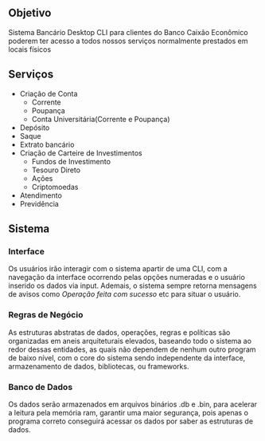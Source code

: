 ## Objetivo
Sistema Bancário Desktop CLI para clientes do Banco Caixão Econômico poderem ter acesso a todos nossos serviços normalmente prestados em locais físicos

## Serviços
- Criação de Conta 
    - Corrente
    - Poupança
    - Conta Universitária(Corrente e Poupança)
- Depósito
- Saque
- Extrato bancário
- Criação de Carteire de Investimentos
    - Fundos de Investimento
    - Tesouro Direto
    - Ações
    - Criptomoedas
- Atendimento
- Previdência

## Sistema

### Interface
Os usuários irão interagir com o sistema apartir de uma CLI, com a navegação da interface ocorrendo pelas opções numeradas e o usuário inserido os dados via input. Ademais, o sistema sempre retorna mensagens de avisos como *Operação feita com sucesso* etc para situar o usuário.

### Regras de Negócio
As estruturas abstratas de dados, operações, regras e políticas são organizadas em aneis arquiteturais elevados, baseando todo o sistema ao redor dessas entidades, as quais não dependem de nenhum outro program de baixo nível, com o core do sistema sendo independente da interface, armazenamento de dados, bibliotecas, ou frameworks. 

### Banco de Dados
Os dados serão armazenados em arquivos binários .db e .bin, para acelerar a leitura pela memória ram, garantir uma maior segurança, pois apenas o programa correto conseguirá acessar os dados por saber as estruturas de dados.